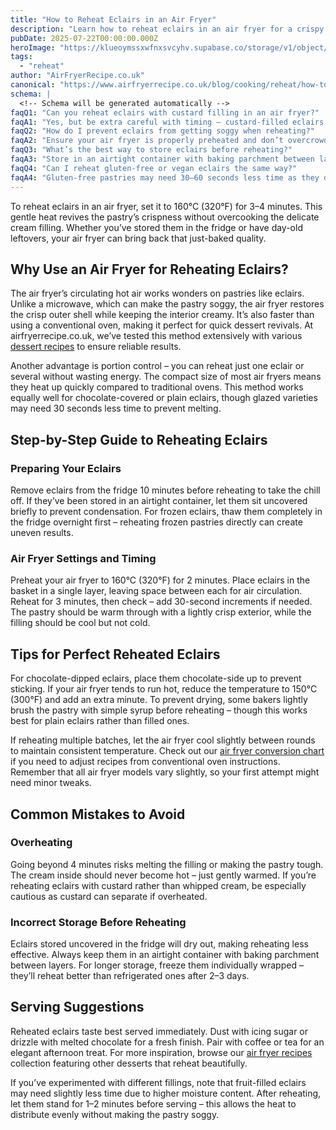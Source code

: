 ```yaml
---
title: "How to Reheat Eclairs in an Air Fryer"
description: "Learn how to reheat eclairs in an air fryer for a crispy shell and creamy filling. Perfect temperature and timing tips for best results."
pubDate: 2025-07-22T00:00:00.000Z
heroImage: "https://klueoymssxwfnxsvcyhv.supabase.co/storage/v1/object/public/Shmucket/how-to-reheat-eclairs-in-air-fryer.png"
tags:
  - "reheat"
author: "AirFryerRecipe.co.uk"
canonical: "https://www.airfryerrecipe.co.uk/blog/cooking/reheat/how-to-reheat-eclairs-in-air-fryer"
schema: |
  <!-- Schema will be generated automatically -->
faqQ1: "Can you reheat eclairs with custard filling in an air fryer?"
faqA1: "Yes, but be extra careful with timing – custard-filled eclairs should only be reheated for 2–3 minutes at 150°C (300°F). Custard can separate if overheated, so check frequently and stop once the pastry is warm."
faqQ2: "How do I prevent eclairs from getting soggy when reheating?"
faqA2: "Ensure your air fryer is properly preheated and don’t overcrowd the basket. Let refrigerated eclairs sit at room temperature for 10 minutes first to reduce moisture buildup during reheating."
faqQ3: "What’s the best way to store eclairs before reheating?"
faqA3: "Store in an airtight container with baking parchment between layers. For longer storage, freeze individually wrapped eclairs – they’ll reheat better than refrigerated ones after a few days."
faqQ4: "Can I reheat gluten-free or vegan eclairs the same way?"
faqA4: "Gluten-free pastries may need 30–60 seconds less time as they dry out faster. Vegan eclairs with dairy-free cream can be reheated normally, but check plant-based fillings as some stabilizers react differently to heat."
---
```

<p>To reheat eclairs in an air fryer, set it to 160°C (320°F) for 3–4 minutes. This gentle heat revives the pastry’s crispness without overcooking the delicate cream filling. Whether you’ve stored them in the fridge or have day-old leftovers, your air fryer can bring back that just-baked quality.</p>

<h2>Why Use an Air Fryer for Reheating Eclairs?</h2>
<p>The air fryer’s circulating hot air works wonders on pastries like eclairs. Unlike a microwave, which can make the pastry soggy, the air fryer restores the crisp outer shell while keeping the interior creamy. It’s also faster than using a conventional oven, making it perfect for quick dessert revivals. At airfryerrecipe.co.uk, we’ve tested this method extensively with various <a href="https://www.airfryerrecipe.co.uk/recipe-category/dessert">dessert recipes</a> to ensure reliable results.</p>
<p>Another advantage is portion control – you can reheat just one eclair or several without wasting energy. The compact size of most air fryers means they heat up quickly compared to traditional ovens. This method works equally well for chocolate-covered or plain eclairs, though glazed varieties may need 30 seconds less time to prevent melting.</p>

<h2>Step-by-Step Guide to Reheating Eclairs</h2>
<h3>Preparing Your Eclairs</h3>
<p>Remove eclairs from the fridge 10 minutes before reheating to take the chill off. If they’ve been stored in an airtight container, let them sit uncovered briefly to prevent condensation. For frozen eclairs, thaw them completely in the fridge overnight first – reheating frozen pastries directly can create uneven results.</p>

<h3>Air Fryer Settings and Timing</h3>
<p>Preheat your air fryer to 160°C (320°F) for 2 minutes. Place eclairs in the basket in a single layer, leaving space between each for air circulation. Reheat for 3 minutes, then check – add 30-second increments if needed. The pastry should be warm through with a lightly crisp exterior, while the filling should be cool but not cold.</p>

<h2>Tips for Perfect Reheated Eclairs</h2>
<p>For chocolate-dipped eclairs, place them chocolate-side up to prevent sticking. If your air fryer tends to run hot, reduce the temperature to 150°C (300°F) and add an extra minute. To prevent drying, some bakers lightly brush the pastry with simple syrup before reheating – though this works best for plain eclairs rather than filled ones.</p>
<p>If reheating multiple batches, let the air fryer cool slightly between rounds to maintain consistent temperature. Check out our <a href="https://www.airfryerrecipe.co.uk/air-fryer-conversion-chart">air fryer conversion chart</a> if you need to adjust recipes from conventional oven instructions. Remember that all air fryer models vary slightly, so your first attempt might need minor tweaks.</p>

<h2>Common Mistakes to Avoid</h2>
<h3>Overheating</h3>
<p>Going beyond 4 minutes risks melting the filling or making the pastry tough. The cream inside should never become hot – just gently warmed. If you’re reheating eclairs with custard rather than whipped cream, be especially cautious as custard can separate if overheated.</p>

<h3>Incorrect Storage Before Reheating</h3>
<p>Eclairs stored uncovered in the fridge will dry out, making reheating less effective. Always keep them in an airtight container with baking parchment between layers. For longer storage, freeze them individually wrapped – they’ll reheat better than refrigerated ones after 2–3 days.</p>

<h2>Serving Suggestions</h2>
<p>Reheated eclairs taste best served immediately. Dust with icing sugar or drizzle with melted chocolate for a fresh finish. Pair with coffee or tea for an elegant afternoon treat. For more inspiration, browse our <a href="https://www.airfryerrecipe.co.uk/recipes">air fryer recipes</a> collection featuring other desserts that reheat beautifully.</p>
<p>If you’ve experimented with different fillings, note that fruit-filled eclairs may need slightly less time due to higher moisture content. After reheating, let them stand for 1–2 minutes before serving – this allows the heat to distribute evenly without making the pastry soggy.</p>
